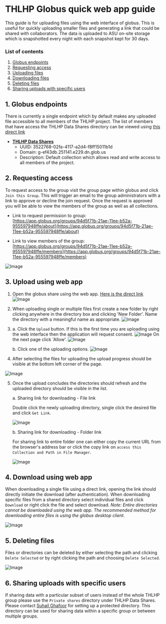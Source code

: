 # THLHP Globus quick web app guide
This guide is for uploading files using the web interface of globus. This is useful for quickly uploading smaller files and generating a link that could be shared with collaborators. The data is uploaded to ASU on-site storage which is snapshotted every night with each snapshot kept for 30 days. 

### List of contents
1. [Globus endpoints](#1-globus-endpoints)
2. [Requesting access](#2-requesting-access)
2. [Uploading files](#3-upload-using-web-app)
3. [Downloading files](#4-download-using-web-app)
4. [Deleting files](#5-deleting-files)
4. [Sharing uploads with specific users](#6-sharing-uploads-with-specific-users)

## 1. Globus endpoints
There is currently a single endpoint which by default makes any uploaded file accessible to all members of the THLHP project. The list of members that have access the THLHP Data Shares directory can be viewed using [this direct link](https://app.globus.org/groups/94d5f71b-21ae-11ee-b52a-955597948ffe/members)

* **[THLHP Data Shares](https://app.globus.org/file-manager?origin_id=c3522768-02fa-4117-a2d4-f8ff15011b1d)**
    * UUID: 3522768-02fa-4117-a2d4-f8ff15011b1d
    * Domain: g-ef43db.251141.e229.dn.glob.us
    * Description: Default collection which allows read and write access to all members of the project.

## 2. Requesting access
To request access to the group visit the group page within globus and click `Join this Group`. This will trigger an email to the group administrators with a link to approve or decline the join request. Once the request is approved you will be able to view the members of the group as well as all collections. 

* Link to request permission to group: [https://app.globus.org/groups/94d5f71b-21ae-11ee-b52a-955597948ffe/about](https://app.globus.org/groups/94d5f71b-21ae-11ee-b52a-955597948ffe/about)

* Link to view members of the group: [https://app.globus.org/groups/94d5f71b-21ae-11ee-b52a-955597948ffe/members](https://app.globus.org/groups/94d5f71b-21ae-11ee-b52a-955597948ffe/members)

![Image](images/11.quick_upload.png)

## 3. Upload using web app
1. Open the globus share using the web app. [Here is the direct link](https://app.globus.org/file-manager?origin_id=c3522768-02fa-4117-a2d4-f8ff15011b1d&origin_path=%2F)
![Image](images/1.quick_upload.png)

2. When uploading single or multiple files first create a new folder by right clicking anywhere in the directory box and clicking 'New Folder'. Name the directory with a meaningful name as appropriate.
![Image](images/4.quick_upload.png)

3.  a. Click the `Upload` button. If this is the first time you are uploading using the web interface then the application will request consent. 
![Image](images/2.quick_upload.png)
On the next page click 'Allow'.
![Image](images/3.quick_upload.png)

    b. Click one of the uploading options. 
![Image](images/5.quick_upload.png)

4. After selecting the files for uploading the upload progress should be visible at the bottom left corner of the page. 

![Image](images/6.quick_upload.png)

5. Once the upload concludes the directories should refresh and the uploaded directory should be visible in the list.

    a. Sharing link for downloading - File link
    
    Double click the newly uploading directory, single click the desired file and click `Get Link`. 

    ![Image](images/7.quick_upload.png)

    b. Sharing link for downloading - Folder link

    For sharing link to entire folder one can either copy the current URL from the browser's address bar or click the copy link on `access this Collection and Path in File Manager`.

    ![Image](images/8.quick_upload.png)

## 4. Download using web app
When downloading a single file using a direct link, opening the link should directly initiate the download (after authentication). When downloading specific files from a shared directory select individual files and click `Download` or right click the file and select download. *Note: Entire directories cannot be downloaded using the web app. The recommended method for downloading entire files is using the globus desktop client.*

![Image](images/9.quick_upload.png)

## 5. Deleting files
Files or directories can be deleted by either selecting the path and clicking `Delete Selected` or by right clicking the path and choosing `Delete Selected`.

![Image](images/10.quick_upload.png)

## 6. Sharing uploads with specific users
If sharing data with a particular subset of users instead of the whole THLHP group please use the `Private shares` directory under THLHP Data Shares. Please contact [Suhail Ghafoor](suhail.ghafoor@asu.edu) for setting up a protected directory. This directory can be used for sharing data within a specific group or between multiple groups. 